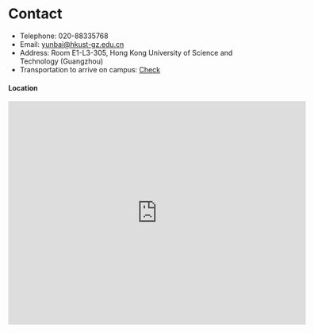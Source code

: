 # Contact


- Telephone: 020-88335768
- Email: yunbai@hkust-gz.edu.cn
- Address: Room E1-L3-305, Hong Kong University of Science and Technology (Guangzhou)
- Transportation to arrive on campus: [Check](https://material.hkust-gz.edu.cn/wp-content/uploads/sites/2/2023/06/HKUSTGZ-Guidelines-on-Transportation-to-Arrive-on-Campus01.pdf)

#### Location

<iframe src="https://www.google.com/maps/embed?pb=!1m13!1m8!1m3!1d14702.658845401367!2d113.475886!3d22.888841!3m2!1i1024!2i768!4f13.1!3m2!1m1!2zMjLCsDUzJzE5LjgiTiAxMTPCsDI4JzMzLjIiRQ!5e0!3m2!1szh-CN!2shk!4v1713373468892!5m2!1szh-CN!2shk" width="600" height="450" style="border:0;" allowfullscreen="" loading="lazy" referrerpolicy="no-referrer-when-downgrade"></iframe>

